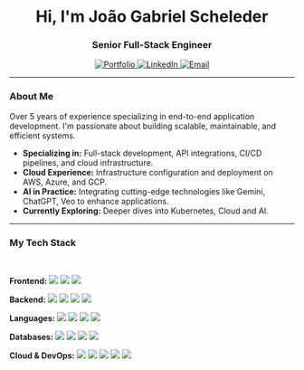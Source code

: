 <div align="center">
  <h1 align="center">Hi, I'm João Gabriel Scheleder</h1>
  <h3 align="center">Senior Full-Stack Engineer</h3>
</div>

<p align="center">
  <a href="https://joao-gabriel.com/en" target="_blank">
    <img src="https://img.shields.io/badge/Portfolio-0D1117?style=for-the-badge&logo=google-chrome&logoColor=white" alt="Portfolio"/>
  </a>
  <a href="https://www.linkedin.com/in/jo%C3%A3o-gabriel-scheleder-653a3a205/" target="_blank">
    <img src="https://img.shields.io/badge/LinkedIn-0A66C2?style=for-the-badge&logo=linkedin&logoColor=white" alt="LinkedIn"/>
  </a>
  <a href="mailto:jg.scheleder@hotmail.com">
    <img src="https://img.shields.io/badge/Email-D14836?style=for-the-badge&logo=gmail&logoColor=white" alt="Email"/>
  </a>
</p>

---

### About Me

Over 5 years of experience specializing in end-to-end application development. I'm passionate about building scalable, maintainable, and efficient systems.

- **Specializing in:** Full-stack development, API integrations, CI/CD pipelines, and cloud infrastructure.
- **Cloud Experience:** Infrastructure configuration and deployment on AWS, Azure, and GCP.
- **AI in Practice:** Integrating cutting-edge technologies like Gemini, ChatGPT, Veo to enhance applications.
- **Currently Exploring:** Deeper dives into Kubernetes, Cloud and AI.
---

### My Tech Stack
  <br/>
  <p>
    <strong>Frontend:</strong>
    <img src="https://img.shields.io/badge/-Angular-DD0031?style=flat-square&logo=Angular&logoColor=white" />
    <img src="https://img.shields.io/badge/-React-61DAFB?style=flat-square&logo=React&logoColor=black" />
    <img src="https://img.shields.io/badge/-Astro-FF5D01?style=flat-square&logo=Astro&logoColor=white" />
  </p>
  <p>
    <strong>Backend:</strong>
    <img src="https://img.shields.io/badge/-NestJS-E0234E?style=flat-square&logo=NestJS&logoColor=white" />
    <img src="https://img.shields.io/badge/-Node.js-339933?style=flat-square&logo=Node.js&logoColor=white" />
    <img src="https://img.shields.io/badge/-FastAPI-009688?style=flat-square&logo=FastAPI&logoColor=white" />
    <img src="https://img.shields.io/badge/-Django-092E20?style=flat-square&logo=Django&logoColor=white" />
  </p>
  <p>
    <strong>Languages:</strong>
    <img src="https://img.shields.io/badge/-TypeScript-3178C6?style=flat-square&logo=TypeScript&logoColor=white" />
    <img src="https://img.shields.io/badge/-JavaScript-F7DF1E?style=flat-square&logo=JavaScript&logoColor=black" />
    <img src="https://img.shields.io/badge/-Python-3776AB?style=flat-square&logo=Python&logoColor=white" />
    <img src="https://img.shields.io/badge/-Go-00ADD8?style=flat-square&logo=Go&logoColor=white" />
  </p>
  <p>
    <strong>Databases:</strong>
    <img src="https://img.shields.io/badge/-PostgreSQL-4169E1?style=flat-square&logo=PostgreSQL&logoColor=white" />
    <img src="https://img.shields.io/badge/-MySQL-4479A1?style=flat-square&logo=MySQL&logoColor=white" />
    <img src="https://img.shields.io/badge/-MongoDB-47A248?style=flat-square&logo=MongoDB&logoColor=white" />
    <img src="https://img.shields.io/badge/-DynamoDB-4053D6?style=flat-square&logo=Amazon-DynamoDB&logoColor=white" />
  </p>
  <p>
    <strong>Cloud & DevOps:</strong>
    <img src="https://img.shields.io/badge/-AWS-232F3E?style=flat-square&logo=Amazon-AWS&logoColor=white" />
    <img src="https://img.shields.io/badge/-Azure-0089D6?style=flat-square&logo=Microsoft-Azure&logoColor=white" />
    <img src="https://img.shields.io/badge/-GCP-4285F4?style=flat-square&logo=Google-Cloud&logoColor=white" />
    <img src="https://img.shields.io/badge/-Docker-2496ED?style=flat-square&logo=Docker&logoColor=white" />
    <img src="https://img.shields.io/badge/-GitHub_Actions-2088FF?style=flat-square&logo=github-actions&logoColor=white" />
  </p>

<div align="center">
<br/>
</div>
